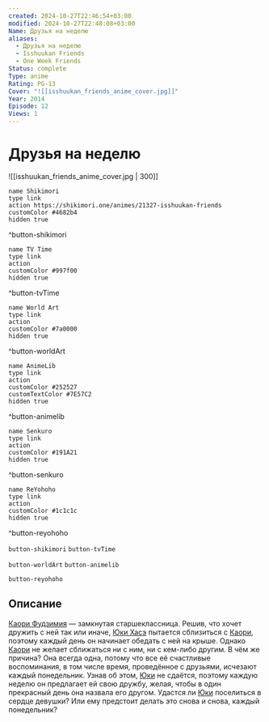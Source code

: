```yaml
---
created: 2024-10-27T22:46:54+03:00
modified: 2024-10-27T22:48:08+03:00
Name: Друзья на неделю
aliases:
  - Друзья на неделю
  - Isshuukan Friends
  - One Week Friends
Status: complete
Type: anime
Rating: PG-13
Cover: "![[isshuukan_friends_anime_cover.jpg]]"
Year: 2014
Episode: 12
Views: 1
---
```


# Друзья на неделю

![[isshuukan_friends_anime_cover.jpg | 300]]

```button
name Shikimori
type link
action https://shikimori.one/animes/21327-isshuukan-friends
customColor #4682b4
hidden true
```
^button-shikimori

```button
name TV Time
type link
action 
customColor #997f00
hidden true
```
^button-tvTime

```button
name World Art
type link
action 
customColor #7a0000
hidden true
```
^button-worldArt

```button
name AnimeLib
type link
action 
customColor #252527
customTextColor #7E57C2
hidden true
```
^button-animelib

```button
name Senkuro
type link
action 
customColor #191A21
hidden true
```
^button-senkuro

```button
name ReYohoho
type link
action 
customColor #1c1c1c
hidden true
```
^button-reyohoho



`button-shikimori` `button-tvTime`

`button-worldArt` `button-animelib`

`button-reyohoho`

## Описание

[Каори Фудзимия](https://shikimori.one/characters/95195-kaori-fujimiya) — замкнутая старшеклассница. Решив, что хочет дружить с ней так или иначе, [Юки Хасэ](https://shikimori.one/characters/95197-yuuki-hase) пытается сблизиться с [Каори](https://shikimori.one/characters/95195-kaori-fujimiya), поэтому каждый день он начинает обедать с ней на крыше. Однако [Каори](https://shikimori.one/characters/95195-kaori-fujimiya) не желает сближаться ни с ним, ни с кем-либо другим. В чём же причина? Она всегда одна, потому что все её счастливые воспоминания, в том числе время, проведённое с друзьями, исчезают каждый понедельник. Узнав об этом, [Юки](https://shikimori.one/characters/95197-yuuki-hase) не сдаётся, поэтому каждую неделю он предлагает ей свою дружбу, желая, чтобы в один прекрасный день она назвала его другом. Удастся ли [Юки](https://shikimori.one/characters/95197-yuuki-hase) поселиться в сердце девушки? Или ему предстоит делать это снова и снова, каждый понедельник?
